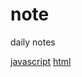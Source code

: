 # note
daily notes

[javascript](https://github.com/m-f-home/JavaScript)
[html](https://github.com/mf-note/HTML)
